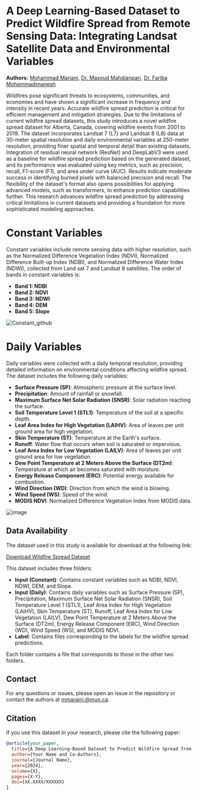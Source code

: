 # A Deep Learning-Based Dataset to Predict Wildfire Spread from Remote Sensing Data: Integrating Landsat Satellite Data and Environmental Variables

**Authors:** [Mohammad Marjani](https://www.linkedin.com/in/mohammad-marjani-727547206/), [Dr. Masoud Mahdianpari](https://www.mun.ca/engineering/about/our-people/masoud-mahdianpari/), [Dr. Fariba Mohammadimanesh](https://scholar.google.ca/citations?user=HlGuQ1gAAAAJ&hl=en&oi=sra)

Wildfires pose significant threats to ecosystems, communities, and economies and have shown a significant increase in frequency and intensity in recent years. Accurate wildfire spread prediction is critical for efficient management and mitigation strategies. Due to the limitations of current wildfire spread datasets, this study introduces a novel wildfire spread dataset for Alberta, Canada, covering wildfire events from 2001 to 2019. The dataset incorporates Landsat 7 (L7) and Landsat 8 (L8) data at 30-meter spatial resolution and daily environmental variables at 250-meter resolution, providing finer spatial and temporal detail than existing datasets. Integration of residual neural network (ResNet) and DeepLabV3 were used as a baseline for wildfire spread prediction based on the generated dataset, and its performance was evaluated using key metrics, such as precision, recall, F1-score (F1), and area under curve (AUC). Results indicate moderate success in identifying burned pixels with balanced precision and recall. The flexibility of the dataset's format also opens possibilities for applying advanced models, such as transformers, to enhance prediction capabilities further. This research advances wildfire spread prediction by addressing critical limitations in current datasets and providing a foundation for more sophisticated modeling approaches.


# Constant Variables
Constant variables include remote sensing data with higher resolution, such as the Normalized Difference Vegetation Index (NDVI), Normalized Difference Built-up Index (NDBI), and Normalized Difference Water Index (NDWI), collected from Land sat 7 and Landsat 8 satellites. The order of bands in constant variables is:
- **Band 1: NDBI**
- **Band 2: NDVI**
- **Band 3: NDWI**
- **Band 4: DEM**
- **Band 5: Slope**
  
![Constant_github](https://github.com/user-attachments/assets/5aa1e8fc-450d-4f1c-8b12-f65a4882d3c9)


# Daily Variables
Daily variables were collected with a daily temporal resolution, providing detailed information on environmental conditions affecting wildfire spread. The dataset includes the following daily variables:

- **Surface Pressure (SP)**: Atmospheric pressure at the surface level.
- **Precipitation**: Amount of rainfall or snowfall.
- **Maximum Surface Net Solar Radiation (SNSR)**: Solar radiation reaching the surface.
- **Soil Temperature Level 1 (STL1)**: Temperature of the soil at a specific depth.
- **Leaf Area Index for High Vegetation (LAIHV)**: Area of leaves per unit ground area for high vegetation.
- **Skin Temperature (ST)**: Temperature at the Earth's surface.
- **Runoff**: Water flow that occurs when soil is saturated or impervious.
- **Leaf Area Index for Low Vegetation (LAILV)**: Area of leaves per unit ground area for low vegetation.
- **Dew Point Temperature at 2 Meters Above the Surface (DT2m)**: Temperature at which air becomes saturated with moisture.
- **Energy Release Component (ERC)**: Potential energy available for combustion.
- **Wind Direction (WD)**: Direction from which the wind is blowing.
- **Wind Speed (WS)**: Speed of the wind.
- **MODIS NDVI**: Normalized Difference Vegetation Index from MODIS data.

![image](https://github.com/user-attachments/assets/ac9f5b6c-3b60-479e-a8b5-6dd935430e8f)

## Data Availability

The dataset used in this study is available for download at the following link:

[Download Wildfire Spread Dataset](your-download-link-here)

This dataset includes three folders:
- **Input (Constant)**: Contains constant variables such as NDBI, NDVI, NDWI, DEM, and Slope.
- **Input (Daily)**: Contains daily variables such as Surface Pressure (SP), Precipitation, Maximum Surface Net Solar Radiation (SNSR), Soil Temperature Level 1 (STL1), Leaf Area Index for High Vegetation (LAIHV), Skin Temperature (ST), Runoff, Leaf Area Index for Low Vegetation (LAILV), Dew Point Temperature at 2 Meters Above the Surface (DT2m), Energy Release Component (ERC), Wind Direction (WD), Wind Speed (WS), and MODIS NDVI.
- **Label**: Contains files corresponding to the labels for the wildfire spread predictions.

Each folder contains a file that corresponds to those in the other two folders.



## Contact
For any questions or issues, please open an issue in the repository or contact the authors at [mmarajni.@mun.ca](mailto:mmarajni.@mun.ca).

## Citation
If you use this dataset in your research, please cite the following paper:

```bibtex
@article{your_paper,
  title={A Deep Learning-Based Dataset to Predict Wildfire Spread from Remote Sensing Data: Integrating Landsat Satellite Data and Environmental Variables},
  author={Your Name and Co-Authors},
  journal={Journal Name},
  year={2024},
  volume={X},
  pages={X-Y},
  doi={XX.XXXX/XXXXXX}
}



